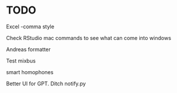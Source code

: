 # TODO

Excel
-comma style

Check RStudio mac commands to see what can come into windows

Andreas formatter

Test mixbus

smart homophones

Better UI for GPT. Ditch notify.py
